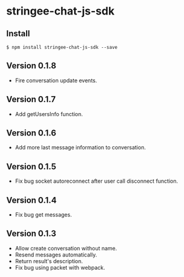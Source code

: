 # stringee-chat-js-sdk

## Install

`$ npm install stringee-chat-js-sdk --save`

## Version 0.1.8
- Fire conversation update events.

## Version 0.1.7
- Add getUsersInfo function.

## Version 0.1.6
- Add more last message information to conversation.

## Version 0.1.5
- Fix bug socket autoreconnect after user call disconnect function.

## Version 0.1.4
- Fix bug get messages.

## Version 0.1.3
- Allow create conversation without name.
- Resend messages automatically.
- Return result's description.
- Fix bug using packet with webpack.
  